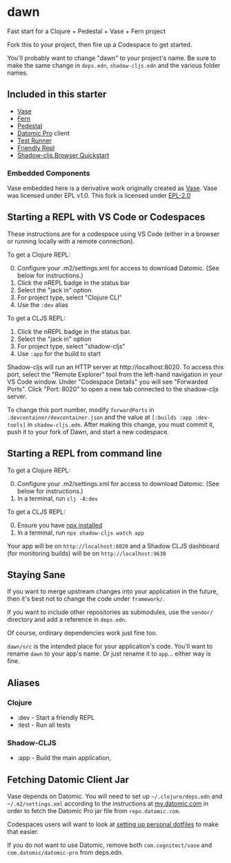 # dawn

Fast start for a Clojure + Pedestal + Vase + Fern project

Fork this to your project, then fire up a Codespace to get started.

You'll probably want to change "dawn" to your project's name. Be sure to make
the same change in `deps.edn`, `shadow-cljs.edn` and the various folder names.

## Included in this starter

- [Vase](https://github.com/cognitect-labs/vase)
- [Fern](https://github.com/cognitect-labs/fern)
- [Pedestal](https://github.com/pedestal/)
- [Datomic Pro](https://www.datomic.com) client
- [Test Runner](https://github.com/cognitect-labs/test-runner)
- [Friendly Repl](https://gitlab.com/mtnygard/frenpl)
- [Shadow-cljs Browser Quickstart](https://github.com/shadow-cljs/quickstart-browser)

### Embedded Components

Vase embedded here is a derivative work originally created as
[Vase](https://github.com/cognitect-labs/vase). Vase was licensed
under EPL v1.0. This fork is licensed under [EPL-2.0](https://opensource.org/licenses/EPL-2.0)

## Starting a REPL with VS Code or Codespaces

These instructions are for a codespace using VS Code (either in a browser or running locally with a remote connection).

To get a Clojure REPL:

0. Configure your .m2/settings.xml for access to download Datomic. (See below for instructions.)
1. Click the nREPL badge in the status bar
2. Select the "jack in" option
3. For project type, select "Clojure CLI"
4. Use the `:dev` alias

To get a CLJS REPL:

1. Click the nREPL badge in the status bar.
2. Select the "jack in" option
3. For project type, select "shadow-cljs"
4. Use `:app` for the build to start

Shadow-cljs will run an HTTP server at http://localhost:8020. To access this
port, select the "Remote Explorer" tool from the left-hand navigation in your VS
Code window. Under "Codespace Details" you will see "Forwarded Ports". Click
"Port: 8020" to open a new tab connected to the shadow-cljs server.

 To change this port number, modify `forwardPorts` in
`.devcontainer/devcontainer.json` and the value at `[:builds :app :dev-tools]`
in `shadow-cljs.edn`. After making this change, you must commit it, push it to
your fork of Dawn, and start a new codespace.

## Starting a REPL from command line

To get a Clojure REPL:

0. Configure your .m2/settings.xml for access to download
   Datomic. (See below for instructions.)
1. In a terminal, run `clj -A:dev`

To get a CLJS REPL:

0. Ensure you have [npx installed](https://www.npmjs.com/package/npx#install)
1. In a terminal, run `npx shadow-cljs watch app`

Your app will be on `http://localhost:8020` and a Shadow CLJS
dashboard (for monitoring builds) will be on `http://localhost:9630`

## Staying Sane

If you want to merge upstream changes into your application in the
future, then it's best not to change the code under `framework/`.

If you want to include other repositories as submodules, use the
`vendor/` directory and add a reference in `deps.edn`.

Of course, ordinary dependencies work just fine too.

`dawn/src` is the intended place for your application's code. You'll
want to rename `dawn` to your app's name. Or just rename it to
`app`... either way is fine.

## Aliases

### Clojure

- :dev - Start a friendly REPL
- :test - Run all tests

### Shadow-CLJS

- :app - Build the main application,

## Fetching Datomic Client Jar

Vase depends on Datomic. You will need to set up `~/.clojure/deps.edn` and `~/.m2/settings.xml` according
to the instructions at [my.datomic.com](https://my.datomic.com) in order to
fetch the Datomic Pro jar file from `repo.datomic.com`.

Codespaces users will want to look at [setting up personal
dotfiles](https://docs.github.com/en/github/developing-online-with-codespaces/personalizing-codespaces-for-your-account)
to make that easier.

If you do not want to use Datomic, remove both `com.cognitect/vase` and
`com.datomic/datomic-pro` from deps.edn.
